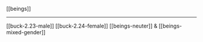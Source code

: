 [[beings]]

---

[[buck-2.23-male]]
[[buck-2.24-female]]
[[beings-neuter]] & [[beings-mixed-gender]]